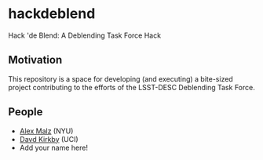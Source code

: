 # hackdeblend
Hack 'de Blend: A Deblending Task Force Hack

## Motivation
This repository is a space for developing (and executing) a bite-sized project contributing to the efforts of the LSST-DESC Deblending Task Force.  

## People
* [Alex Malz](https://github.com/aimalz) (NYU)
* [Davd Kirkby](https://github.com/dkirkby) (UCI)
* Add your name here!
